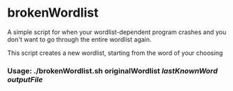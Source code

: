# brokenWordlist

A simple script for when your wordlist-dependent program crashes and you don't want to go through the entire wordlist again.

This script creates a new wordlist, starting from the word of your choosing 


### Usage: ./brokenWordlist.sh <b>originalWordlist</b> <i>lastKnownWord</i> <i>outputFile</i>
